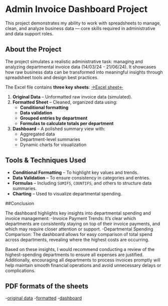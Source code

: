 # Admin Invoice Dashboard Project

This project demonstrates my ability to work with spreadsheets to manage, clean, and analyze business data — core skills required in administrative and data support roles.

## About the Project

The project simulates a realistic administrative task: managing and analyzing departmental invoice data (14/03/24 - 21/06/24). It showcases how raw business data can be transformed into meaningful insights through spreadsheet tools and design best practices.

The Excel file contains **three key sheets**:
[->Excel sheet<-](https://github.com/ChristianJudge/spreadsheet-practice/blob/main/admin%20work%20invoices.xlsx)
1. **Original Data** – Unformatted raw invoice data (simulated).
2. **Formatted Sheet** – Cleaned, organized data using:
   - **Conditional formatting**
   - **Data validation**
   - **Grouped entries by department**
   - **Formulas to calculate totals per department**
3. **Dashboard** – A polished summary view with:
   - Aggregated data
   - Department-level summaries
   - Dynamic charts for visualization

## Tools & Techniques Used

- **Conditional Formatting** – To highlight key values and trends.
- **Data Validation** – To ensure consistency in categories and entries.
- **Formulas** – Including `SUMIFS`, `COUNTIFS`, and others to structure data summaries.
- **Charting** – Used to visualize departmental spending.

##Conclusion

The dashboard highlights key insights into departmental spending and invoice management:
-Invoice Payment Trends: It’s clear which departments are consistently staying on top of their invoice payments, and which may require closer attention or support.
-Departmental Spending Comparison: The dashboard allows for easy comparison of total spend across departments, revealing where the highest costs are occurring.

Based on these insights, I would recommend conducting a review of the highest-spending departments to ensure all expenses are justified. Additionally, encouraging all departments to process invoices promptly will help maintain smooth financial operations and avoid unnecessary delays or complications.


## PDF formats of the sheets 
-[original data](https://github.com/ChristianJudge/spreadsheet-practice/blob/main/Untitled%20spreadsheet%20-%20original%20data.pdf)
-[formatted](https://github.com/ChristianJudge/spreadsheet-practice/blob/main/Untitled%20spreadsheet%20-%20cleanedformatted.pdf)
-[dashboard](https://github.com/ChristianJudge/spreadsheet-practice/blob/main/admin%20work%20invoices%20-%20dashboard.pdf)


